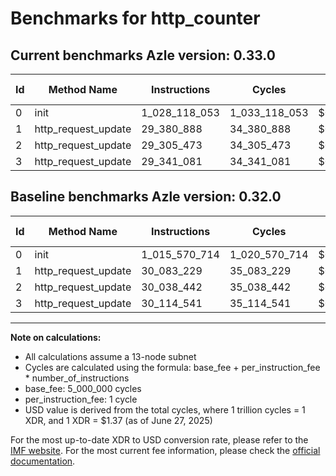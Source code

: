 # Benchmarks for http_counter

## Current benchmarks Azle version: 0.33.0

| Id  | Method Name         | Instructions  | Cycles        | USD           | USD/Million Calls | Change                               |
| --- | ------------------- | ------------- | ------------- | ------------- | ----------------- | ------------------------------------ |
| 0   | init                | 1_028_118_053 | 1_033_118_053 | $0.0014153717 | $1_415.37         | <font color="red">+12_547_339</font> |
| 1   | http_request_update | 29_380_888    | 34_380_888    | $0.0000471018 | $47.10            | <font color="green">-702_341</font>  |
| 2   | http_request_update | 29_305_473    | 34_305_473    | $0.0000469985 | $46.99            | <font color="green">-732_969</font>  |
| 3   | http_request_update | 29_341_081    | 34_341_081    | $0.0000470473 | $47.04            | <font color="green">-773_460</font>  |

## Baseline benchmarks Azle version: 0.32.0

| Id  | Method Name         | Instructions  | Cycles        | USD           | USD/Million Calls |
| --- | ------------------- | ------------- | ------------- | ------------- | ----------------- |
| 0   | init                | 1_015_570_714 | 1_020_570_714 | $0.0013981819 | $1_398.18         |
| 1   | http_request_update | 30_083_229    | 35_083_229    | $0.0000480640 | $48.06            |
| 2   | http_request_update | 30_038_442    | 35_038_442    | $0.0000480027 | $48.00            |
| 3   | http_request_update | 30_114_541    | 35_114_541    | $0.0000481069 | $48.10            |

---

**Note on calculations:**

- All calculations assume a 13-node subnet
- Cycles are calculated using the formula: base_fee + per_instruction_fee \* number_of_instructions
- base_fee: 5_000_000 cycles
- per_instruction_fee: 1 cycle
- USD value is derived from the total cycles, where 1 trillion cycles = 1 XDR, and 1 XDR = $1.37 (as of June 27, 2025)

For the most up-to-date XDR to USD conversion rate, please refer to the [IMF website](https://www.imf.org/external/np/fin/data/rms_sdrv.aspx).
For the most current fee information, please check the [official documentation](https://internetcomputer.org/docs/references/cycles-cost-formulas).
